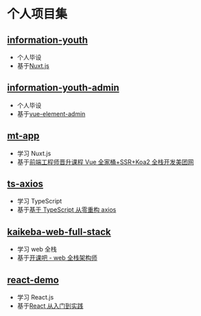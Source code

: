 # 个人项目集

## [information-youth](https://gitee.com/BesLlyg/bestlyg-projects/tree/information-youth)

- 个人毕设
- 基于[Nuxt.js](https://zh.nuxtjs.org)

## [information-youth-admin](https://gitee.com/BesLlyg/bestlyg-projects/tree/information-youth-admin)

- 个人毕设
- 基于[vue-element-admin](https://panjiachen.gitee.io/vue-element-admin-site/zh/)

## [mt-app](https://gitee.com/BesLlyg/bestlyg-projects/tree/mt-app)

- 学习 Nuxt.js
- 基于[前端工程师晋升课程 Vue 全家桶+SSR+Koa2 全栈开发美团网](https://coding.imooc.com/class/280.html)

## [ts-axios](https://gitee.com/BesLlyg/bestlyg-projects/tree/ts-axios)

- 学习 TypeScript
- 基于[基于 TypeScript 从零重构 axios](https://coding.imooc.com/class/330.html)

## [kaikeba-web-full-stack](https://gitee.com/BesLlyg/bestlyg-projects/tree/kaikeba-web-full-stack)

- 学习 web 全栈
- 基于[开课吧 - web 全栈架构师](https://www.kaikeba.com/vipcourse/web)

## [react-demo](https://gitee.com/BesLlyg/bestlyg-projects/tree/react-demo)

- 学习 React.js
- 基于[React 从入门到实践](https://yunp.top/p/v/1512)
